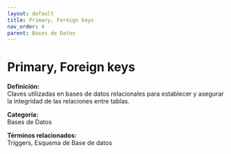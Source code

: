```yaml
---
layout: default
title: Primary, Foreign keys
nav_order: 4
parent: Bases de Datos
---
```


# Primary, Foreign keys

**Definición:**  
Claves utilizadas en bases de datos relacionales para establecer y asegurar la integridad de las relaciones entre tablas.

**Categoría:**  
Bases de Datos  

  


**Términos relacionados:**  
Triggers, Esquema de Base de datos
